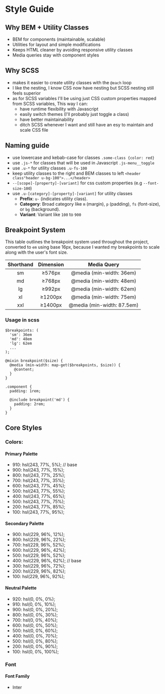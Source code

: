 # Style Guide

## Why BEM + Utility Classes

- BEM for components (maintainable, scalable)
- Utilities for layout and simple modifications
- Keeps HTML cleaner by avoiding responsive utility classes
- Media queries stay with component styles

## Why SCSS

- makes it easier to create utility classes with the `@each` loop
- I like the nesting, I know CSS now have nesting but SCSS nesting still feels superior
- as for SCSS variables I'll be using just CSS custom properties mapped from SCSS variables, This way I can:
  - have runtime flexibility with Javascript
  - easily switch themes (I'll probably just toggle a class)
  - have better maintainability
  - ditch SCSS whenever I want and still have an esy to maintain and scale CSS file

## Naming guide

- use lowercase and kebab-case for classes `.some-class {color: red}`
- use `.js-*` for classes that will be used in Javascript `.js-menu__toggle`
- use `.u-*` for utility classes `.u-fs-100`
- keep utility classes to the right and BEM classes to left `<header class"header u-bg-100">...</header>`
- `--[scope]-[property]-[variant]` for css custom properties (e.g `--font-size-100`)
- use `.u-[category]-[property]-[variant]` for utility classes
  - **Prefix**: `u-` (indicates utility class).
  - **Category**: Broad category like `m` (margin), `p` (padding), `fs` (font-size), or `bg` (background).
  - **Variant**: Variant like `100` to `900`

## Breakpoint System

This table outlines the breakpoint system used throughout the project, converted to `em` using base 16px, because I wanted my breakpoints to scale along with the user's font size.

| Shorthand | Dimension |        Media Query         |
| :-------: | :-------: | :------------------------: |
|    sm     |  ≥576px   |  @media (min-width: 36em)  |
|    md     |  ≥768px   |  @media (min-width: 48em)  |
|    lg     |  ≥992px   |  @media (min-width: 62em)  |
|    xl     |  ≥1200px  |  @media (min-width: 75em)  |
|    xxl    |  ≥1400px  | @media (min-width: 87.5em) |

### Usage in scss

```
$breakpoints: (
  'sm': 36em
  'md': 48em
  'lg': 62em
  ...
);

@mixin breakpoint($size) {
  @media (min-width: map-get($breakpoints, $size)) {
    @content;
  }
}

.component {
  padding: 1rem;

  @include breakpoint('md') {
    padding: 2rem;
  }
}
```

## Core Styles

### Colors:

#### Primary Palette

- 910: hsl(243, 77%, 5%); // base
- 900: hsl(243, 77%, 15%);
- 800: hsl(243, 77%, 25%);
- 700: hsl(243, 77%, 35%);
- 600: hsl(243, 77%, 45%);
- 500: hsl(243, 77%, 55%);
- 400: hsl(243, 77%, 65%);
- 500: hsl(243, 77%, 75%);
- 200: hsl(243, 77%, 85%);
- 100: hsl(243, 77%, 95%);

#### Secondary Palette

- 900: hsl(229, 96%, 12%);
- 800: hsl(229, 96%, 22%);
- 700: hsl(229, 96%, 52%);
- 600: hsl(229, 96%, 42%);
- 500: hsl(229, 96%, 52%);
- 400: hsl(229, 96%, 62%); // base
- 300: hsl(229, 96%, 72%);
- 200: hsl(229, 96%, 82%);
- 100: hsl(229, 96%, 92%);

#### Neutral Palette

- 920: hsl(0, 0%, 0%);
- 910: hsl(0, 0%, 10%);
- 900: hsl(0, 0%, 20%);
- 800: hsl(0, 0%, 30%);
- 700: hsl(0, 0%, 40%);
- 600: hsl(0, 0%, 50%);
- 500: hsl(0, 0%, 60%);
- 400: hsl(0, 0%, 70%);
- 500: hsl(0, 0%, 80%);
- 200: hsl(0, 0%, 90%);
- 100: hsl(0, 0%, 100%);

### Font

#### Font Family

- Inter

